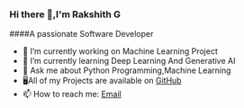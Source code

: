 ### Hi there 👋,I'm Rakshith G

####A passionate Software Developer 

- 🔭 I’m currently working on Machine Learning Project
- 🌱 I’m currently learning Deep Learning And Generative AI
- 💬 Ask me about Python Programming,Machine Learning
- 🖥All of my Projects are available on [GitHub](https://github.com/Rakshithg6)
- 📫 How to reach me: [Email](rakshithg.6113@gmail.com)

